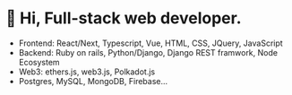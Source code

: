 # 👋 Hi, Full-stack web developer.
- Frontend: React/Next, Typescript, Vue, HTML, CSS, JQuery, JavaScript
- Backend: Ruby on rails, Python/Django, Django REST framwork, Node Ecosystem
- Web3: ethers.js, web3.js, Polkadot.js
- Postgres, MySQL, MongoDB, Firebase...

<!---
sports-fan/sports-fan is a ✨ special ✨ repository because its `README.md` (this file) appears on your GitHub profile.
You can click the Preview link to take a look at your changes.
--->
